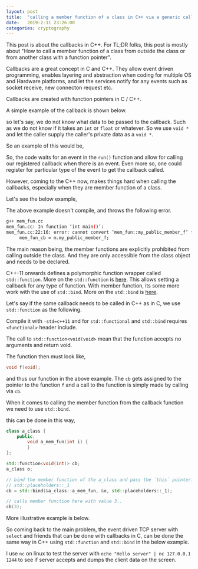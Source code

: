 ```yaml
---
layout: post
title:  "calling a member function of a class in C++ via a generic callback"
date:   2019-2-11 23:26:00
categories: cryptography
---
```


This post is about the callbacks in C++. For TL;DR folks, this post is mostly about "How to call a member function of a class from outside the class or from another class with a function pointer".

Callbacks are a great concept in C and C++. They allow event driven programming, enables layering and abstraction when coding for multiple OS and Hardware platforms, and let the services notify for any events such as socket receive, new connecton request etc.

Callbacks are created with function pointers in C / C++.

A simple example of the callback is shown below.

<script src="https://gist.github.com/DevNaga/4d8329c804c70a9f05b1c8cad6e4f7e8.js"></script>




so let's say, we do not know what data to be passed to the callback. Such as we do not know if it takes an `int` or `float` or whatever. So we use `void *` and let the caller supply the caller's private data as a `void *`.

So an example of this would be,

<script src="https://gist.github.com/DevNaga/583ae347fe7b1fac89462e3a81290235.js"></script>


So, the code waits for an event in the `run()` function and allow for calling our registered callback when there is an event. Even more so, one could register for particular type of the event to get the callback called.


However, coming to the C++ now, makes things hard when calling the callbacks, especially when they are member function of a class.


Let's see the below example,

<script src="https://gist.github.com/DevNaga/ae14e8148c462c441a495f738b6b9581.js"></script>



The above example doesn't compile, and throws the following error.



```bash
g++ mem_fun.cc 
mem_fun.cc: In function ‘int main()’:
mem_fun.cc:22:16: error: cannot convert ‘mem_fun::my_public_member_f’ from type ‘void (mem_fun::)()’ to type ‘void (*)()’
     mem_fun_cb = m.my_public_member_f;

```

The main reason being, the member functions are explicitly prohibited from calling outside the class. And they are only accessible from the class object and needs to be declared.

C++-11 onwards defines a polymorphic function wrapper called `std::function`. More on the `std::function` is [here](https://en.cppreference.com/w/cpp/utility/functional/function). This allows setting a callback for any type of function. With member function, its some more work with the use of `std::bind`. More on the `std::bind` is [here](https://en.cppreference.com/w/cpp/utility/functional/bind).

Let's say if the same callback needs to be called in C++ as in C, we use `std::function` as the following.

<script src="https://gist.github.com/DevNaga/8270c9019c85b45745f0e48c8de715a3.js"></script>

Compile it with `-std=c++11` and for `std::functional` and `std::bind` requires `<functional>` header include.

The call to `std::function<void(void>` mean that the function accepts no arguments and return void.

The function then must look like,

```c
void f(void);
```

and thus our function in the above example. The `cb` gets assigned to the pointer to the function `f` and a call to the function is simply made by calling via `cb`. 

When it comes to calling the member function from the callback function we need to use `std::bind`.

this can be done in this way,

```cpp
class a_class {
    public:
        void a_mem_fun(int i) {
        }
};

std::function<void(int)> cb;
a_class o;

// bind the member function of the a_class and pass the `this` pointer. We do not have any data here.. so pass 
// std::placeholders::_1
cb = std::bind(&a_class::a_mem_fun, &o, std::placeholders::_1);

// calls member function here with value 3..
cb(3);

```

More illustrative example is below.

<script src="https://gist.github.com/DevNaga/fbafa4d15cbcf1ebc816e6f136b2790c.js"></script>


So coming back to the main problem, the event driven TCP server with `select` and friends that can be done with callbacks in C, can be done the same way in C++ using `std::function` and `std::bind` in the below example.

<script src="https://gist.github.com/DevNaga/293137c98ba4e913cfb242ba1e0cb932.js"></script>

I use `nc` on linux to test the server with `echo "Hello server" | nc 127.0.0.1 1244` to see if server accepts and dumps the client data on the screen.



















